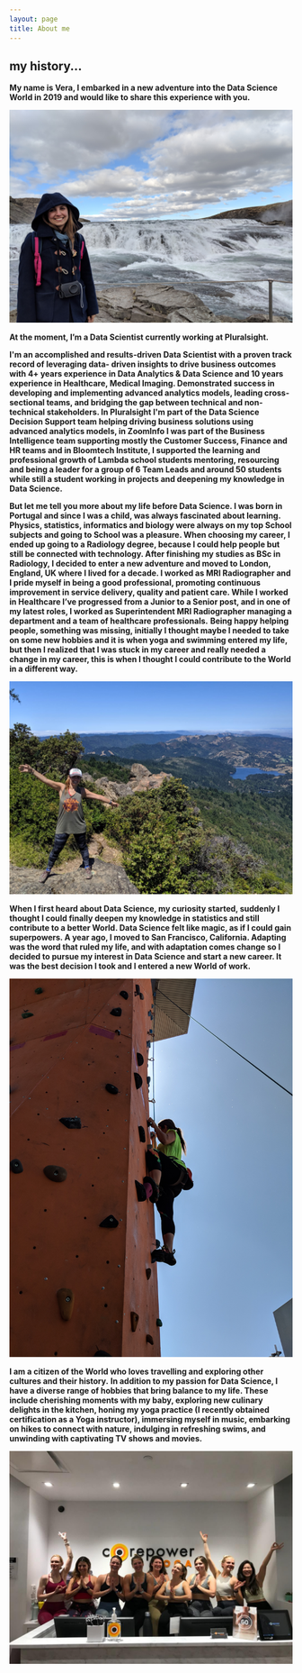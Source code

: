 ```yaml
---
layout: page
title: About me
---
```


## my history...

**My name is Vera, I embarked in a new adventure into the Data Science World in 2019 and would like to share this experience with you.**

![](/img/iceland.jpg)

**At the moment, I’m a Data Scientist currently working at Pluralsight.**

**I'm an accomplished and results-driven Data Scientist with a proven track record of leveraging data- driven insights to drive business outcomes with 4+ years experience in Data Analytics & Data Science and 10 years experience in Healthcare, Medical Imaging. Demonstrated success in developing and implementing advanced analytics models, leading cross-sectional teams, and bridging the gap between technical and non-technical stakeholders.
In Pluralsight I'm part of the Data Science Decision Support team helping driving business solutions using advanced analytics models, in ZoomInfo I was part of the Business Intelligence team supporting mostly the Customer Success, Finance and HR teams and in Bloomtech Institute, I supported the learning and professional growth of Lambda school students mentoring, resourcing and being a leader for a group of 6 Team Leads and around 50 students while still a student working in projects and deepening my knowledge in Data Science.**

**But let me tell you more about my life before Data Science. I was born in Portugal and since I was a child, was always fascinated about learning. Physics, statistics, informatics and biology were always on my top School subjects and going to School was a pleasure. When choosing my career, I ended up going to a Radiology degree, because I could help people but still be connected with technology. After finishing my studies as BSc in Radiology, I decided to enter a new adventure and moved to London, England, UK where I lived for a decade. I worked as MRI Radiographer and I pride myself in being a good professional, promoting continuous improvement in service delivery, quality and patient care. While I worked in Healthcare I’ve progressed from a Junior to a Senior post, and in one of my latest roles, I worked as Superintendent MRI Radiographer managing a department and a team of healthcare professionals.**
**Being happy helping people, something was missing, initially I thought maybe I needed to take on some new hobbies and it is when yoga and swimming entered my life, but then I realized that I was stuck in my career and really needed a change in my career, this is when I thought I could contribute to the World in a different way.**

![](/img/hike.jpg)

**When I first heard about Data Science, my curiosity started, suddenly I thought I could finally deepen my knowledge in statistics and still contribute to a better World. Data Science felt like magic, as if I could gain superpowers. A year ago, I moved to San Francisco, California. Adapting was the word that ruled my life, and with adaptation comes change so I decided to pursue my interest in Data Science and start a new career. It was the best decision I took and I entered a new World of work.**

![](/img/climb.jpg)

**I am a citizen of the World who loves travelling and exploring other cultures and their history.**
**In addition to my passion for Data Science, I have a diverse range of hobbies that bring balance to my life. These include cherishing moments with my baby, exploring new culinary delights in the kitchen, honing my yoga practice (I recently obtained certification as a Yoga instructor), immersing myself in music, embarking on hikes to connect with nature, indulging in refreshing swims, and unwinding with captivating TV shows and movies.**

![](/img/yoga.jpg)
